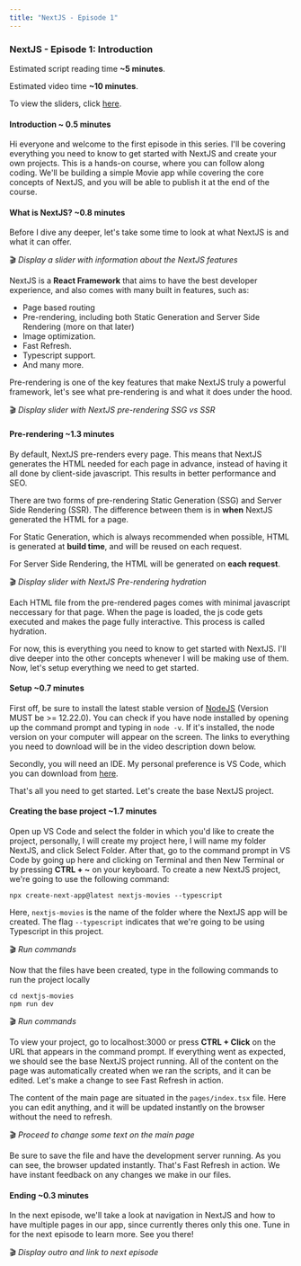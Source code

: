 ```yaml
---
title: "NextJS - Episode 1"
---
```

### NextJS - Episode 1: Introduction
Estimated script reading time **~5 minutes**.

Estimated video time **~10 minutes**.

To view the sliders, click [here](https://www.canva.com/design/DAE1Nqki-9M/KWKN8pUir5HhoT44o8UrQA/view?utm_content=DAE1Nqki-9M&utm_campaign=designshare&utm_medium=link&utm_source=publishsharelink).

#### Introduction ~ 0.5 minutes
Hi everyone and welcome to the first episode in this series. I'll be covering everything you need to know to get started with NextJS and create your own projects. This is a hands-on course, where you can follow along coding. We'll be building a simple Movie app while covering the core concepts of NextJS, and you will be able to publish it at the end of the course.

#### What is NextJS? ~0.8 minutes
Before I dive any deeper, let's take some time to look at what NextJS is and what it can offer.

🎬 *Display a slider with information about the NextJS features*

NextJS is a **React Framework** that aims to have the best developer experience, and also comes with many built in features, such as:
- Page based routing
- Pre-rendering, including both Static Generation and Server Side Rendering (more on that later)
- Image optimization.
- Fast Refresh.
- Typescript support.
- And many more.

Pre-rendering is one of the key features that make NextJS truly a powerful framework, let's see what pre-rendering is and what it does under the hood.

🎬 *Display slider with NextJS pre-rendering SSG vs SSR*

#### Pre-rendering ~1.3 minutes
By default, NextJS pre-renders every page. This means that NextJS generates the HTML needed for each page in advance, instead of having it all done by client-side javascript. This results in better performance and SEO.

There are two forms of pre-rendering Static Generation (SSG) and Server Side Rendering (SSR). The difference between them is in **when** NextJS generated the HTML for a page.

For Static Generation, which is always recommended when possible, HTML is generated at **build time**, and will be reused on each request.

For Server Side Rendering, the HTML will be generated on **each request**.

🎬 *Display slider with NextJS Pre-rendering hydration*

Each HTML file from the pre-rendered pages comes with minimal javascript neccessary for that page. When the page is loaded, the js code gets executed and makes the page fully interactive. This process is called hydration.

For now, this is everything you need to know to get started with NextJS. I'll dive deeper into the other concepts whenever I will be making use of them. Now, let's setup everything we need to get started.

#### Setup ~0.7 minutes
First off, be sure to install the latest stable version of [NodeJS](https://nodejs.org/en/)  (Version MUST be >= 12.22.0). You can check if you have node installed by opening up the command prompt and typing in `node -v`. If it's installed, the node version on your computer will appear on the screen. The links to everything you need to download will be in the video description down below.

Secondly, you will need an IDE. My personal preference is VS Code, which you can download from [here](https://code.visualstudio.com/).

That's all you need to get started. Let's create the base NextJS project.

#### Creating the base project ~1.7 minutes
Open up VS Code and select the folder in which you'd like to create the project, personally, I will create my project here, I will name my folder NextJS, and click Select Folder. After that, go to the command prompt in VS Code by going up here and clicking on Terminal and then New Terminal or by pressing **CTRL + ~** on your keyboard. To create a new NextJS project, we're going to use the following command:
```
npx create-next-app@latest nextjs-movies --typescript
```
Here, `nextjs-movies` is the name of the folder where the NextJS app will be created. The flag `--typescript` indicates that we're going to be using Typescript in this project.

🎬 *Run commands*

Now that the files have been created, type in the following commands to run the project locally
```
cd nextjs-movies
npm run dev
```

🎬 *Run commands*

To view your project, go to localhost:3000 or press **CTRL + Click** on the URL that appears in the command prompt. If everything went as expected, we should see the base NextJS project running. All of the content on the page was automatically created when we ran the scripts, and it can be edited. Let's make a change to see Fast Refresh in action.

The content of the main page are situated in the `pages/index.tsx` file. Here you can edit anything, and it will be updated instantly on the browser without the need to refresh. 

🎬 *Proceed to change some text on the main page*

Be sure to save the file and have the development server running. As you can see, the browser updated instantly. That's Fast Refresh in action. We have instant feedback on any changes we make in our files.

#### Ending ~0.3 minutes
In the next episode, we'll take a look at navigation in NextJS and how to have multiple pages in our app, since currently theres only this one. Tune in for the next episode to learn more. See you there!

🎬 *Display outro and link to next episode*